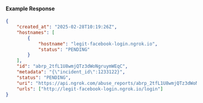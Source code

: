 <!-- Code generated for API Clients. DO NOT EDIT. -->

#### Example Response

```json
{
	"created_at": "2025-02-28T10:19:26Z",
	"hostnames": [
		{
			"hostname": "legit-facebook-login.ngrok.io",
			"status": "PENDING"
		}
	],
	"id": "abrp_2tfL1U8wmjQTz3dWoNgruymWEqC",
	"metadata": "{\"incident_id\":1233122}",
	"status": "PENDING",
	"uri": "https://api.ngrok.com/abuse_reports/abrp_2tfL1U8wmjQTz3dWoNgruymWEqC",
	"urls": ["http://legit-facebook-login.ngrok.io/login"]
}
```
